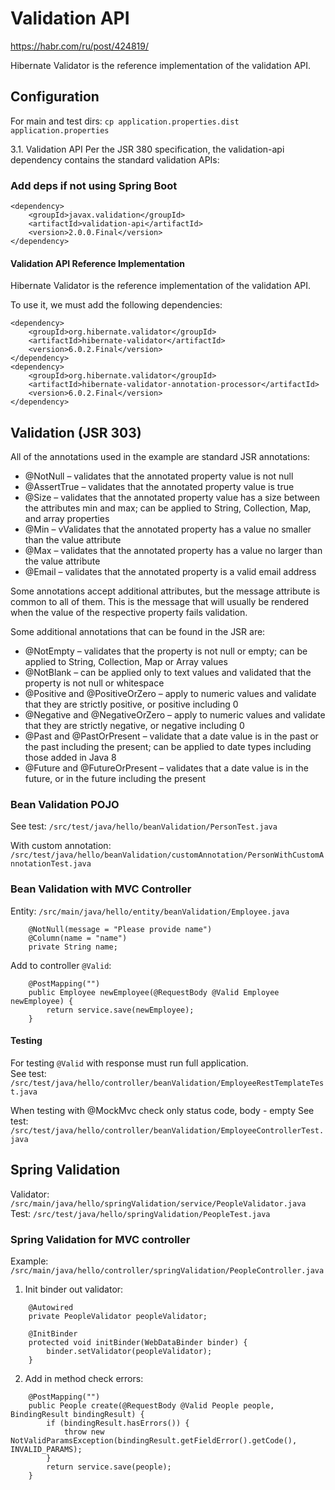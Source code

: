 # Validation API

https://habr.com/ru/post/424819/

Hibernate Validator is the reference implementation of the validation API.

## Configuration

For main and test dirs:
`cp application.properties.dist application.properties`

3.1. Validation API
Per the JSR 380 specification, the validation-api dependency contains the standard validation APIs:

### Add deps if not using Spring Boot

```
<dependency>
    <groupId>javax.validation</groupId>
    <artifactId>validation-api</artifactId>
    <version>2.0.0.Final</version>
</dependency>
```

#### Validation API Reference Implementation

Hibernate Validator is the reference implementation of the validation API.

To use it, we must add the following dependencies:

```
<dependency>
    <groupId>org.hibernate.validator</groupId>
    <artifactId>hibernate-validator</artifactId>
    <version>6.0.2.Final</version>
</dependency>
<dependency>
    <groupId>org.hibernate.validator</groupId>
    <artifactId>hibernate-validator-annotation-processor</artifactId>
    <version>6.0.2.Final</version>
</dependency>
```

## Validation (JSR 303)

All of the annotations used in the example are standard JSR annotations:

* @NotNull – validates that the annotated property value is not null
* @AssertTrue – validates that the annotated property value is true
* @Size – validates that the annotated property value has a size between the attributes min and max; can be applied to String, Collection, Map, and array properties
* @Min – vValidates that the annotated property has a value no smaller than the value attribute
* @Max – validates that the annotated property has a value no larger than the value attribute
* @Email – validates that the annotated property is a valid email address

Some annotations accept additional attributes, but the message attribute is common to all of them. This is the message that will usually be rendered when the value of the respective property fails validation.

Some additional annotations that can be found in the JSR are:

* @NotEmpty – validates that the property is not null or empty; can be applied to String, Collection, Map or Array values
* @NotBlank – can be applied only to text values and validated that the property is not null or whitespace
* @Positive and @PositiveOrZero – apply to numeric values and validate that they are strictly positive, or positive including 0
* @Negative and @NegativeOrZero – apply to numeric values and validate that they are strictly negative, or negative including 0
* @Past and @PastOrPresent – validate that a date value is in the past or the past including the present; can be applied to date types including those added in Java 8
* @Future and @FutureOrPresent – validates that a date value is in the future, or in the future including the present

### Bean Validation POJO

See test: `/src/test/java/hello/beanValidation/PersonTest.java`

With custom annotation: `/src/test/java/hello/beanValidation/customAnnotation/PersonWithCustomAnnotationTest.java`

### Bean Validation with MVC Controller

Entity: `/src/main/java/hello/entity/beanValidation/Employee.java`

```
    @NotNull(message = "Please provide name")
    @Column(name = "name")
    private String name;
```

Add to controller `@Valid`:

```
    @PostMapping("")
    public Employee newEmployee(@RequestBody @Valid Employee newEmployee) {
        return service.save(newEmployee);
    }
```

#### Testing

For testing `@Valid` with response must run full application.  
See test: `/src/test/java/hello/controller/beanValidation/EmployeeRestTemplateTest.java`

When testing with @MockMvc check only status code, body - empty
See test: `/src/test/java/hello/controller/beanValidation/EmployeeControllerTest.java`

## Spring Validation

Validator: `/src/main/java/hello/springValidation/service/PeopleValidator.java`
Test: `/src/test/java/hello/springValidation/PeopleTest.java`

### Spring Validation for MVC controller

Example: `/src/main/java/hello/controller/springValidation/PeopleController.java`

1. Init binder out validator:
```
    @Autowired
    private PeopleValidator peopleValidator;

    @InitBinder
    protected void initBinder(WebDataBinder binder) {
        binder.setValidator(peopleValidator);
    }
```

2. Add in method check errors:

```
    @PostMapping("")
    public People create(@RequestBody @Valid People people, BindingResult bindingResult) {
        if (bindingResult.hasErrors()) {
            throw new NotValidParamsException(bindingResult.getFieldError().getCode(), INVALID_PARAMS);
        }
        return service.save(people);
    }
```